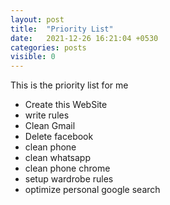 ```yaml
---
layout: post
title:  "Priority List"
date:   2021-12-26 16:21:04 +0530
categories: posts
visible: 0
---
```

This is the priority list for me

- Create this WebSite
- write rules
- Clean Gmail
- Delete facebook
- clean phone
- clean whatsapp
- clean phone chrome
- setup wardrobe rules
- optimize personal google search
